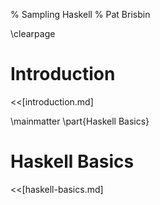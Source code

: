 % Sampling Haskell
% Pat Brisbin

\clearpage

# Introduction

<<[introduction.md]

\mainmatter
\part{Haskell Basics}

# Haskell Basics

<<[haskell-basics.md]
